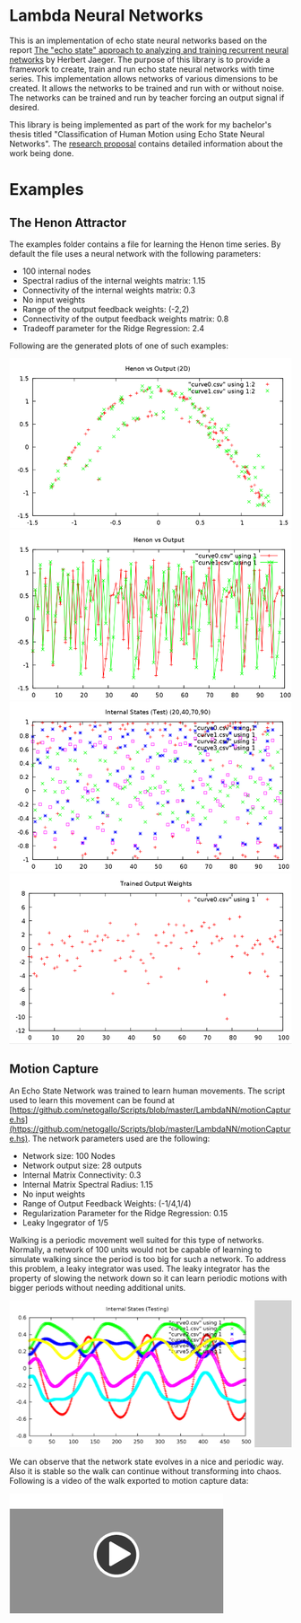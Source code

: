 Lambda Neural Networks
===

This is an implementation of echo state neural networks based on the report [The "echo state" approach to analyzing and training recurrent neural networks](http://minds.jacobs-university.de/sites/default/files/uploads/papers/EchoStatesTechRep.pdf) by Herbert Jaeger. The purpose of this library is to provide a framework to create, train and run echo state neural networks with time series. This implementation allows networks of various dimensions to be created. It allows the networks to be trained and run with or without noise. The networks can be trained and run by teacher forcing an output signal if desired.

This library is being implemented as part of the work for my bachelor's thesis titled "Classification of Human Motion using Echo State Neural Networks". The [research proposal](https://github.com/netogallo/LambdaNN/blob/master/Research%20Proposal.pdf?raw=true) contains detailed information about the work being done.

# Examples

## The Henon Attractor

The examples folder contains a file for learning the Henon time series. By default the file uses a neural network with the following parameters:

 * 100 internal nodes
 * Spectral radius of the internal weights matrix: 1.15
 * Connectivity of the internal weights matrix: 0.3
 * No input weights
 * Range of the output feedback weights: (-2,2)
 * Connectivity of the output feedback weights matrix: 0.8
 * Tradeoff parameter for the Ridge Regression: 2.4

Following are the generated plots of one of such examples:

![Henon output vs network output (2d)](Extra/henon_vs_nn_2d.png)
![Henon output vs network output](Extra/henon_vs_nn.png)
![Internal states during testing](Extra/internal_states_testing.png)
![Trained output weights](Extra/output_weights.png)

## Motion Capture

An Echo State Network was trained to learn human movements. The script used to learn this movement can be found at [https://github.com/netogallo/Scripts/blob/master/LambdaNN/motionCapture.hs](https://github.com/netogallo/Scripts/blob/master/LambdaNN/motionCapture.hs). The network parameters used are the following:

 * Network size: 100 Nodes
 * Network output size: 28 outputs
 * Internal Matrix Connectivity: 0.3
 * Internal Matrix Spectral Radius: 1.15
 * No input weights
 * Range of Output Feedback Weights: (-1/4,1/4)
 * Regularization Parameter for the Ridge Regression: 0.15
 * Leaky Ingegrator of 1/5

Walking is a periodic movement well suited for this type of networks. Normally, a network of 100 units would not be capable of learning to simulate walking since the period is too big for such a network. To address this problem, a leaky integrator was used. The leaky integrator has the property of slowing the network down so it can learn periodic motions with bigger periods without needing additional units. 

![Internal network sates during walk (first 500)](Extra/walk_states.png)

We can observe that the network state evolves in a nice and periodic way. Also it is stable so the walk can continue without transforming into chaos. Following is a video of the walk exported to motion capture data:

[![Network Walk](Extra/video_play.png)](http://youtu.be/CFBA8D2t0sM)
